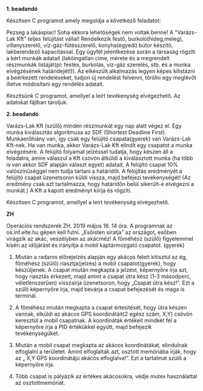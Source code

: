 **1. beadandó**

Készítsen C programot amely megoldja a következő feladatot:

Pezseg a lakáspiac! Soha ekkora lehetőségek nem voltak benne! A "Varázs-Lak Kft" teljes felújítást vállal! Rendelkezik festő, burkoló(hideg,meleg), villanyszerelő, víz-gáz-fűtésszerelő, konyha(egyedi) bútor készítő, lakberendező kapacitással. Egy ügyfél jelentkezése során a társaság rögzíti a kért munkák adatait (lakóingatlan címe, mérete és a megrendelt részmunkák listáját(pl: festés, burkolás, viz-gáz szerelés, stb. és a munka elvégzésének határidejét!)). 
Az elkészült alkalmazás legyen képes kilistázni a beérkezett rendeléseket, tudjon új rendelést felvenni, törölni egy meglévőt illetve módosítani egy rendelés adatait.

Készítsünk C programot, amellyel a leírt tevékenység elvégezhető. Az adatokat fájlban tároljuk.

**2. beadandó**

Varázs-Lak Kft (szülő) minden részmunkát egy nap alatt végez el. Egy munka kiválasztás algoritmusa az SDF (Shortest Deadline First). Munkaerőhiány van, így csak egy felújító csapata(gyerek) van Varázs-Lak Kft-nek. Ha van munka, akkor Varázs-Lak Kft elindít egy csapatot a munka elvégzésére. A felújító folyamat jelzéssel tudatja, hogy készen áll a feladatra, amire válaszul a Kft csövön átküldi a kiválasztott munka (ha több is van akkor SDF alapján választ egyet) adatait. A felújító csapat 10% valószínűséggel nem tudja tartani a határidőt. A felújítás eredményét a felújító csapat üzenetsoron küldi vissza, majd befejezi tevékenységét! (Az eredmény csak azt tartalmazza, hogy határidőn belül sikerült-e elvégezni a munkát.) A Kft a kapott eredményt kiírja és rögzíti.

Készítsen C programot, amellyel a leírt tevékenység elvégezhető.

**ZH**

Operációs rendszerek ZH. 2019 május 16. 14 óra. A programnak az os.inf.elte.hu gépen kell futni. „Esőisten siratja” az országot, esőben virágzik az akác, veszélyben az akácméz! A főméhész (szülő) figyelemmel kíséri az időjárást és irányítja a mobil kaptármozgató csapatot. (gyerek)

1. Miután a radaros előrejelzés alapján egy akácos felett kitisztul az ég, főméhész (szülő) riasztja(jelzés) a mobil csapatot(gyerek), hogy készüljenek. A csapat miután megkapta a jelzést, képernyőre írja azt, hogy riasztás érkezett, majd amint a csapat útra kész (1-3 másodperc, véletlenszerűen) visszaírja üzenetsoron, hogy „Csapat útra kész!”. Ezt a szülő képernyőre írja, majd bevárja a csapat befejezését és maga is terminál.

2. A főméhész miután megkapta a csapat értesítését, hogy útra készen vannak, elküldi az akácos GPS koordinátáit(2 egész szám, X,Y) csövön keresztül a mobil csapatnak. A koordináták értékeit mindkét fél a képernyőre írja a PID értékükkel együtt, majd befejezik tevékenységüket.

3. Miután a mobil csapat megkapta az akácos koordinátákat, elindulnak elfoglalni a területet. Amint elfoglalták azt, osztott memóriába írják, hogy az „ X,Y GPS koordinátájú akácos elfoglalva!”. Ezt a tartalmat szülő a képernyőre írja.

4. Több csapat is pályázik az értékes akácosokra, védje mutex használattal az osztottmemóriát.

